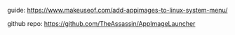 guide: https://www.makeuseof.com/add-appimages-to-linux-system-menu/

github repo: https://github.com/TheAssassin/AppImageLauncher
